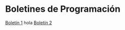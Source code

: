 # Boletines de Programación

[Boletín 1](https://github.com/damiancastelao/Programacion2/tree/master/src/com/programacion/boletin1)
hola
[Boletín 2](https://github.com/damiancastelao/Programacion2/tree/master/src/com/programacion/boletin2)